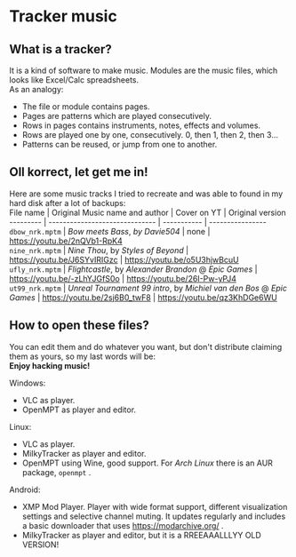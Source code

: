 # Tracker music  
## What is a tracker?  
It is a kind of software to make music. Modules are the music files, which looks like Excel/Calc spreadsheets.  
As an analogy:  
* The file or module contains pages.  
* Pages are patterns which are played consecutively.  
* Rows in pages contains instruments, notes, effects and volumes.  
* Rows are played one by one, consecutively. 0, then 1, then 2, then 3...  
* Patterns can be reused, or jump from one to another.  
  
## Oll korrect, let get me in!  
Here are some music tracks I tried to recreate and was able to found in my hard disk after a lot of backups:  
File name | Original Music name and author | Cover on YT | Original version  
--------- | ------------------------------ | ----------- | ----------------
`dbow_nrk.mptm` | *Bow meets Bass*, *by Davie504* | none | https://youtu.be/2nQVb1-RpK4  
`nine_nrk.mptm` | *Nine Thou*, by *Styles of Beyond* | https://youtu.be/J6SYvIRIGzc | https://youtu.be/o5U3hjwBcuU  
`ufly_nrk.mptm` | *Flightcastle*, by *Alexander Brandon* @ *Epic Games* | https://youtu.be/-zLhYJGfS0o | https://youtu.be/26I-Pw-yPJ4  
`ut99_nrk.mptm` | *Unreal Tournament 99 intro*, by *Michiel van den Bos* @ *Epic Games* | https://youtu.be/2sj6B0_twF8 | https://youtu.be/qz3KhDGe6WU  

## How to open these files?  
You can edit them and do whatever you want, but don't distribute claiming them as yours, so my last words will be:  
**Enjoy hacking music!**   

Windows:  
* VLC as player.  
* OpenMPT as player and editor.  
  
Linux:  
* VLC as player.  
* MilkyTracker as player and editor.  
* OpenMPT using Wine, good support. For *Arch Linux* there is an AUR package, `openmpt` .  

Android:  
* XMP Mod Player. Player with wide format support, different visualization settings and selective channel muting. It updates regularly and includes a basic downloader that uses https://modarchive.org/ .  
* MilkyTracker as player and editor, but it is a RREEAAALLLYY OLD VERSION!  

